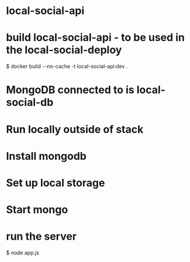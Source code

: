 # local-social-api

# build local-social-api - to be used in the local-social-deploy
$ docker build --no-cache -t local-social-api:dev .

# MongoDB connected to is local-social-db

# Run locally outside of stack

# Install mongodb

# Set up local storage

# Start mongo

# run the server
$ node app.js
